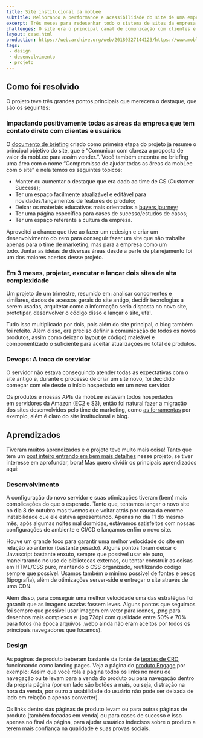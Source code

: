 ```yaml
---
title: Site institucional da mobLee
subtitle: Melhorando a performance e acessibilidade do site de uma empresa em crescimento acelerado
excerpt: Três meses para redesenhar todo o sistema de sites da empresa do 0, criando junto uma nova identidade visual, melhorando performance, acessibilidade e em especial conversão e ainda trazendo de forma natural a expansão de portfólio de produtos.
challenges: O site era o principal canal de comunicação com clientes e parceiros, aquisição de novos clientes e disseminação de conteúdo da mobLee. Ou seja, ter um bom site era obrigação para alcançar os resultados que desejavam. Com a evolução de portfólio de produtos da empresa, além dos problemas endêmicos de performance do antigo site, abriram espaço para um redesign.
layout: case.html
production: https://web.archive.org/web/20180327144123/https://www.moblee.com.br/
tags:
 - design
 - desenvolvimento
 - projeto
---
```


## Como foi resolvido
O projeto teve três grandes pontos principais que merecem o destaque, que são os seguintes:

### Impactando positivamente todas as áreas da empresa que tem contato direto com clientes e usuários

O [documento de briefing](https://docs.google.com/document/d/1SdJcXDscNz4PPu2pVoggIroZOrA_QDme8weiPCXBF2w/edit) criado como primeira etapa do projeto já resume o principal objetivo do site, que é “Comunicar com clareza a proposta de valor da mobLee para assim vender.“. Você também encontra no briefing uma área com o nome “Compromisso de ajudar todas as áreas da mobLee com o site” e nela temos os seguintes tópicos:
- Manter ou aumentar o destaque que era dado ao time de CS (Customer Success);
- Ter um espaço facilmente atualizável e editável para novidades/lançamentos de features do produto;
- Deixar os materiais educativos mais orientados a [buyers journey](https://blog.hubspot.com/sales/what-is-the-buyers-journey);
- Ter uma página específica para cases de sucesso/estudos de casos;
- Ter um espaço referente a cultura da empresa.

Aproveitei a chance que tive ao fazer um redesign e criar um desenvolvimento do zero para conseguir fazer um site que não trabalhe apenas para o time de marketing, mas para a empresa como um todo. Juntar as ideias de diversas áreas desde a parte de planejamento foi um dos maiores acertos desse projeto.

### Em 3 meses, projetar, executar e lançar dois sites de alta complexidade

Um projeto de um trimestre, resumido em: analisar concorrentes e similares, dados de acessos gerais do site antigo, decidir tecnologias a serem usadas, arquitetar como a informação seria disposta no novo site, prototipar, desenvolver o código disso e lançar o site, ufa!.

Tudo isso multiplicado por dois, pois além do site principal, o blog também foi refeito. Além disso, era preciso definir a comunicação de todos os novos produtos, assim como deixar o layout (e código) maleável e componentizado o suficiente para aceitar atualizações no total de produtos.

### Devops: A troca de servidor

O servidor não estava conseguindo atender todas as expectativas com o site antigo e, durante o processo de criar um site novo, foi decidido começar com ele desde o início hospedado em um novo servidor.

Os produtos e nossas APIs da mobLee estavam todos hospedados em servidores da Amazon (EC2 e S3), então foi natural fazer a migração dos sites desenvolvidos pelo time de marketing, como [as ferramentas](/projeto/moblee-tools/) por exemplo, além é claro do site institucional e blog.

## Aprendizados
Tiveram muitos aprendizados e o projeto teve muito mais coisa! Tanto que tem um [post inteiro entrando em bem mais detalhes](/artigos/redesenhando-um-site-e-blog-para-vender-mais-e-demonstrar-melhor-o-portfolio-de-produto/) nesse projeto, se tiver interesse em aprofundar, bora! Mas quero dividir os principais aprendizados aqui:

### Desenvolvimento

A configuração do novo servidor e suas otimizações tiveram (bem) mais complicações do que o esperado. Tanto que, tentamos lançar o novo site no dia 8 de outubro mas tivemos que voltar atrás por causa da enorme instabilidade que ele estava apresentando. Apenas no dia 11 do mesmo mês, após algumas noites mal dormidas, estávamos satisfeitos com nossas configurações de ambiente e CI/CD e lançamos enfim o novo site.

Houve um grande foco para garantir uma melhor velocidade do site em relação ao anterior (bastante pesado). Alguns pontos foram deixar o Javascript bastante enxuto, sempre que possível usar ele puro, maneirarando no uso de bibliotecas externas, ou tentar construir as coisas em HTML/CSS puro, mantendo o CSS organizado, reutilizando código sempre que possível. Usamos também o mínimo possível de fontes e pesos (tipografia), além de otimizações server-side e entregar o site através de uma CDN.

Além disso, para conseguir uma melhor velocidade uma das estratégias foi garantir que as imagens usadas fossem leves. Alguns pontos que seguimos foi sempre que possível usar imagem em vetor para ícones, .png para desenhos mais complexos e .jpg 72dpi com qualidade entre 50% e 70% para fotos (na época arquivos .webp ainda não eram aceitos por todos os principais navegadores que focamos).

### Design

As páginas de produto beberam bastante da fonte de [teorias de CRO](https://www.hotjar.com/conversion-rate-optimization/), funcionando como landing pages. Veja a página do [produto Engage](https://www.moblee.com.br/engage-app-eventos/) por exemplo: Assim que você rola a página todos os links no menu de navegação ou te levam para a venda do produto ou para navegação dentro da própria página (por um lado são botões a mais, ou seja, distração na hora da venda, por outro a usabilidade do usuário não pode ser deixada de lado em relação a apenas converter).

Os links dentro das páginas de produto levam ou para outras páginas de produto (também focadas em venda) ou para cases de sucesso e isso apenas no final da página, para ajudar usuários indecisos sobre o produto a terem mais confiança na qualidade e suas provas sociais.